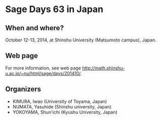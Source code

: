 

# Sage Days 63 in Japan


## When and where?

October 12-13, 2014, at Shinshu University (Matsumoto campus), Japan. 


## Web page

For more information, see web page <a class="http" href="http://math.shinshu-u.ac.jp/~nu/html/sage/days/201410/">http://math.shinshu-u.ac.jp/~nu/html/sage/days/201410/</a>. 


## Organizers

   * KIMURA, Iwao (University of Toyama, Japan) 
   * NUMATA, Yasuhide (Shinshu university, Japan) 
   * YOKOYAMA, Shun'ichi (Kyushu University, Japan) 